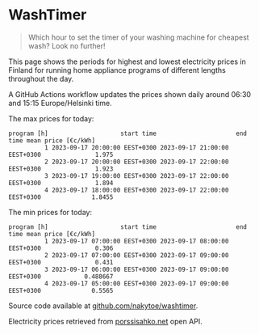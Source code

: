 
# WashTimer

> Which hour to set the timer of your washing machine for cheapest wash? Look no further!

This page shows the periods for highest and lowest electricity prices in Finland 
for running home appliance programs of different lengths throughout the day. 

A GitHub Actions workflow updates the prices shown daily around 06:30 and 15:15 Europe/Helsinki time.

The max prices for today:

	program [h]                    start time                      end time mean price [€c/kWh]
	          1 2023-09-17 20:00:00 EEST+0300 2023-09-17 21:00:00 EEST+0300               1.975
	          2 2023-09-17 20:00:00 EEST+0300 2023-09-17 22:00:00 EEST+0300               1.923
	          3 2023-09-17 19:00:00 EEST+0300 2023-09-17 22:00:00 EEST+0300               1.894
	          4 2023-09-17 18:00:00 EEST+0300 2023-09-17 22:00:00 EEST+0300              1.8455

The min prices for today:

	program [h]                    start time                      end time mean price [€c/kWh]
	          1 2023-09-17 07:00:00 EEST+0300 2023-09-17 08:00:00 EEST+0300               0.306
	          2 2023-09-17 07:00:00 EEST+0300 2023-09-17 09:00:00 EEST+0300               0.431
	          3 2023-09-17 06:00:00 EEST+0300 2023-09-17 09:00:00 EEST+0300            0.488667
	          4 2023-09-17 05:00:00 EEST+0300 2023-09-17 09:00:00 EEST+0300              0.5565


Source code available at [github.com/nakytoe/washtimer](https://github.com/nakytoe/washtimer).

Electricity prices retrieved from [porssisahko.net](https://porssisahko.net/api) open API.
